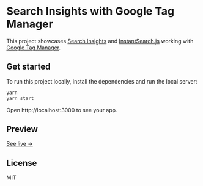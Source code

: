 # Search Insights with Google Tag Manager

This project showcases [Search Insights](https://github.com/algolia/search-insights.js) and [InstantSearch.js](https://github.com/algolia/instantsearch.js) working with [Google Tag Manager](https://marketingplatform.google.com/about/tag-manager/).

## Get started

To run this project locally, install the dependencies and run the local server:

```sh
yarn
yarn start
```

Open http://localhost:3000 to see your app.

## Preview

[See live →](https://search-insights-gtm.netlify.com/)

## License

MIT
